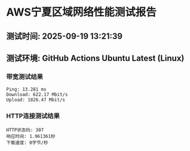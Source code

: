 # AWS宁夏区域网络性能测试报告
## 测试时间: 2025-09-19 13:21:39
## 测试环境: GitHub Actions Ubuntu Latest (Linux)

### 带宽测试结果
```
Ping: 13.281 ms
Download: 622.17 Mbit/s
Upload: 1826.47 Mbit/s
```

### HTTP连接测试结果
```
HTTP状态码: 307
响应时间: 1.961361秒
下载速度: 0字节/秒
```

